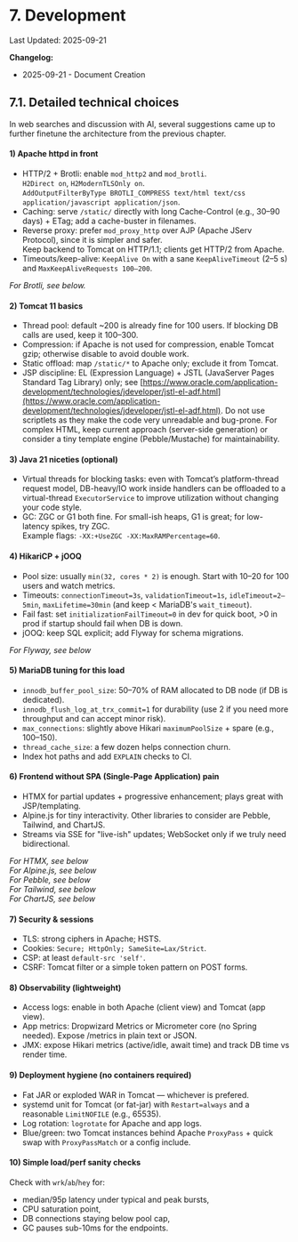 # 7. Development

Last Updated: 2025-09-21

__Changelog:__
 - 2025-09-21 - Document Creation



## 7.1. Detailed technical choices

In web searches and discussion with AI, several suggestions came up to further finetune the architecture from the previous chapter.

#### 1) Apache httpd in front

- HTTP/2 + Brotli: enable `mod_http2` and `mod_brotli`.<br>
  `H2Direct on`, `H2ModernTLSOnly on`.<br>
  `AddOutputFilterByType BROTLI_COMPRESS text/html text/css application/javascript application/json`.
- Caching: serve `/static/` directly with long Cache-Control (e.g., 30–90 days) + ETag; add a cache-buster in filenames.
- Reverse proxy: prefer `mod_proxy_http` over AJP (Apache JServ Protocol), since it is simpler and safer.<br>
  Keep backend to Tomcat on HTTP/1.1; clients get HTTP/2 from Apache.
- Timeouts/keep-alive: `KeepAlive On` with a sane `KeepAliveTimeout` (2–5 s) and `MaxKeepAliveRequests 100–200`.

*For Brotli, see below.*


#### 2) Tomcat 11 basics

- Thread pool: default ~200 is already fine for 100 users. If blocking DB calls are used, keep it 100–300.
- Compression: if Apache is not used for compression, enable Tomcat gzip; otherwise disable to avoid double work.
- Static offload: map `/static/*` to Apache only; exclude it from Tomcat.
- JSP discipline: EL (Expression Language) + JSTL (JavaServer Pages Standard Tag Library) only; see [https://www.oracle.com/application-development/technologies/jdeveloper/jstl-el-adf.html](https://www.oracle.com/application-development/technologies/jdeveloper/jstl-el-adf.html). Do not use scriptlets as they make the code very unreadable and bug-prone. For complex HTML, keep current approach (server-side generation) or consider a tiny template engine (Pebble/Mustache) for maintainability.


#### 3) Java 21 niceties (optional)

- Virtual threads for blocking tasks: even with Tomcat’s platform-thread request model, DB-heavy/IO work inside handlers can be offloaded to a virtual-thread `ExecutorService` to improve utilization without changing your code style.
- GC: ZGC or G1 both fine. For small-ish heaps, G1 is great; for low-latency spikes, try ZGC.<br>
  Example flags: `-XX:+UseZGC -XX:MaxRAMPercentage=60`.


#### 4) HikariCP + jOOQ
- Pool size: usually `min(32, cores * 2)` is enough. Start with 10–20 for 100 users and watch metrics.
- Timeouts: `connectionTimeout=3s`, `validationTimeout=1s`, `idleTimeout=2–5min`, `maxLifetime=30min` (and keep < MariaDB's `wait_timeout`).
- Fail fast: set `initializationFailTimeout=0` in dev for quick boot, >0 in prod if startup should fail when DB is down.
- jOOQ: keep SQL explicit; add Flyway for schema migrations.

*For Flyway, see below*


#### 5) MariaDB tuning for this load

- `innodb_buffer_pool_size`: 50–70% of RAM allocated to DB node (if DB is dedicated).
- `innodb_flush_log_at_trx_commit=1` for durability (use 2 if you need more throughput and can accept minor risk).
- `max_connections`: slightly above Hikari `maximumPoolSize` + spare (e.g., 100–150).
- `thread_cache_size`: a few dozen helps connection churn.
- Index hot paths and add `EXPLAIN` checks to CI.


#### 6) Frontend without SPA (Single-Page Application) pain

- HTMX for partial updates + progressive enhancement; plays great with JSP/templating.
- Alpine.js for tiny interactivity. Other libraries to consider are Pebble, Tailwind, and ChartJS.
- Streams via SSE for "live-ish" updates; WebSocket only if we truly need bidirectional.

*For HTMX, see below*<br>
*For Alpine.js, see below*<br>
*For Pebble, see below*<br>
*For Tailwind, see below*<br>
*For ChartJS, see below*


#### 7) Security & sessions

- TLS: strong ciphers in Apache; HSTS.
- Cookies: `Secure; HttpOnly; SameSite=Lax/Strict`.
- CSP: at least `default-src 'self'`.
- CSRF: Tomcat filter or a simple token pattern on POST forms.


#### 8) Observability (lightweight)

- Access logs: enable in both Apache (client view) and Tomcat (app view).
- App metrics: Dropwizard Metrics or Micrometer core (no Spring needed). Expose /metrics in plain text or JSON.
- JMX: expose Hikari metrics (active/idle, await time) and track DB time vs render time.


#### 9) Deployment hygiene (no containers required)

- Fat JAR or exploded WAR in Tomcat — whichever is prefered.
- systemd unit for Tomcat (or fat-jar) with `Restart=always` and a reasonable `LimitNOFILE` (e.g., 65535).
- Log rotation: `logrotate` for Apache and app logs.
- Blue/green: two Tomcat instances behind Apache `ProxyPass` + quick swap with `ProxyPassMatch` or a config include.


#### 10) Simple load/perf sanity checks

Check with `wrk`/`ab`/`hey` for:
- median/95p latency under typical and peak bursts,
- CPU saturation point,
- DB connections staying below pool cap,
- GC pauses sub-10ms for the endpoints.



